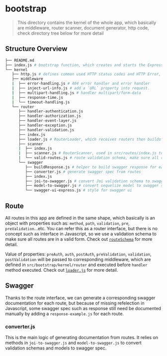 # bootstrap

> This directory contains the kernel of the whole app, which basically are middleware, router scanner, document generator, http code, check directory tree below for more detail

## Structure Overview

```bash
├── README.md
├── index.js # bootstrap function, which creates and starts the Express app
└── kernel
   ├── http.js # defines common used HTTP status codes and HTTP Error, which extends Error. Route handlers aka controllers should throw HTTP Error instead of Error
   ├── middleware
   |  ├── error-handling.js # 404 error handler and error handler
   |  ├── inject-url-info.js # add a `URL` property into request.
   |  ├── multipart-handling.js # handler multipart/form-data
   |  ├── response-time.js
   |  └── timeout-handling.js
   └── router
      ├── handler-authentication.js
      ├── handler-authorization.js
      ├── handler-event-layer.js
      ├── handler-exception.js
      ├── handler-validation.js
      ├── index.js
      ├── loader.js # RouterLoader, which receives routers then builds the Express.Router hierarchy for whole app
      ├── scanner
      |  ├── index.js
      |  ├── scanner.js # RouterScanner, used in src/routes/index.js to scan routes and build routers for RouterLoader
      |  └── valid-routes.js # route validation schema, make sure all routes are defined in the same shape
      └── swagger
         ├── buildResponse.js # helper to build swagger response for each route
         ├── converter.js # generate swagger spec from routes
         ├── index.js
         ├── joi-to-swagger.js # convert Joi validation schema to swagger spec
         ├── model-to-swagger.js # convert sequelize model to swagger schema
         └── swagger-ui-express.js # style for swagger ui
```

## Route

All routes in this app are defined in the same shape, which basically is an object with properties such as: `method`, `path`, `validation`, `pre`, `preValidation`...etc. You can refer this as a router interface, but  there is no concept such as interface in Javascript, so we use a validation schema to make sure all routes are in a valid form. Check out [`routeSchema`](https://github.com/danh20051995/express-start-kit/blob/master/src/bootstrap/kernel/router/scanner/valid-routes.js) for more detail.

Value of properties: `preAuth`, `auth`, `postAuth`, `preValidation`, `validation`, `postValidation` will be passed to corresponding middleware, which are defined in `src/bootstrap/kernel/router` and executed before `handler` method executed. Check out [`loader.js`](https://github.com/danh20051995/express-start-kit/blob/master/src/bootstrap/kernel/router/loader.js) for more detail.

## Swagger

Thanks to the route interface, we can generate a corresponding swagger documentation for each route, but because of missing refelection in Javascript, some swagger spec such as response still need be documented manually by adding a `response-example.js` for each route.

### converter.js

This is the main logic of generating documentation from routes. It relies on methods in `joi-to-swagger.js` and `model-to-swagger.js` to convert validation schemas and models to swagger spec.

